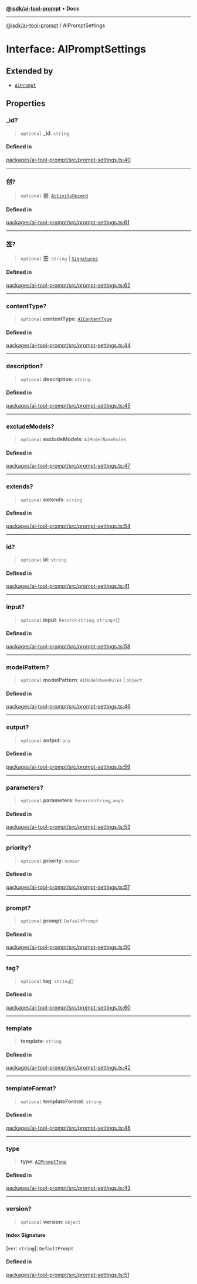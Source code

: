 [**@isdk/ai-tool-prompt**](../README.md) • **Docs**

***

[@isdk/ai-tool-prompt](../globals.md) / AIPromptSettings

# Interface: AIPromptSettings

## Extended by

- [`AIPrompt`](../classes/AIPrompt.md)

## Properties

### \_id?

> `optional` **\_id**: `string`

#### Defined in

[packages/ai-tool-prompt/src/prompt-settings.ts:40](https://github.com/isdk/ai-tool-prompt.js/blob/0233e5c9813084375813f34230e8747b56fe8088/src/prompt-settings.ts#L40)

***

### 创?

> `optional` **创**: [`ActivityRecord`](ActivityRecord.md)

#### Defined in

[packages/ai-tool-prompt/src/prompt-settings.ts:61](https://github.com/isdk/ai-tool-prompt.js/blob/0233e5c9813084375813f34230e8747b56fe8088/src/prompt-settings.ts#L61)

***

### 签?

> `optional` **签**: `string` \| [`Signatures`](Signatures.md)

#### Defined in

[packages/ai-tool-prompt/src/prompt-settings.ts:62](https://github.com/isdk/ai-tool-prompt.js/blob/0233e5c9813084375813f34230e8747b56fe8088/src/prompt-settings.ts#L62)

***

### contentType?

> `optional` **contentType**: [`AIContentType`](../type-aliases/AIContentType.md)

#### Defined in

[packages/ai-tool-prompt/src/prompt-settings.ts:44](https://github.com/isdk/ai-tool-prompt.js/blob/0233e5c9813084375813f34230e8747b56fe8088/src/prompt-settings.ts#L44)

***

### description?

> `optional` **description**: `string`

#### Defined in

[packages/ai-tool-prompt/src/prompt-settings.ts:45](https://github.com/isdk/ai-tool-prompt.js/blob/0233e5c9813084375813f34230e8747b56fe8088/src/prompt-settings.ts#L45)

***

### excludeModels?

> `optional` **excludeModels**: `AIModelNameRules`

#### Defined in

[packages/ai-tool-prompt/src/prompt-settings.ts:47](https://github.com/isdk/ai-tool-prompt.js/blob/0233e5c9813084375813f34230e8747b56fe8088/src/prompt-settings.ts#L47)

***

### extends?

> `optional` **extends**: `string`

#### Defined in

[packages/ai-tool-prompt/src/prompt-settings.ts:54](https://github.com/isdk/ai-tool-prompt.js/blob/0233e5c9813084375813f34230e8747b56fe8088/src/prompt-settings.ts#L54)

***

### id?

> `optional` **id**: `string`

#### Defined in

[packages/ai-tool-prompt/src/prompt-settings.ts:41](https://github.com/isdk/ai-tool-prompt.js/blob/0233e5c9813084375813f34230e8747b56fe8088/src/prompt-settings.ts#L41)

***

### input?

> `optional` **input**: `Record`\<`string`, `string`\>[]

#### Defined in

[packages/ai-tool-prompt/src/prompt-settings.ts:58](https://github.com/isdk/ai-tool-prompt.js/blob/0233e5c9813084375813f34230e8747b56fe8088/src/prompt-settings.ts#L58)

***

### modelPattern?

> `optional` **modelPattern**: `AIModelNameRules` \| `object`

#### Defined in

[packages/ai-tool-prompt/src/prompt-settings.ts:46](https://github.com/isdk/ai-tool-prompt.js/blob/0233e5c9813084375813f34230e8747b56fe8088/src/prompt-settings.ts#L46)

***

### output?

> `optional` **output**: `any`

#### Defined in

[packages/ai-tool-prompt/src/prompt-settings.ts:59](https://github.com/isdk/ai-tool-prompt.js/blob/0233e5c9813084375813f34230e8747b56fe8088/src/prompt-settings.ts#L59)

***

### parameters?

> `optional` **parameters**: `Record`\<`string`, `any`\>

#### Defined in

[packages/ai-tool-prompt/src/prompt-settings.ts:53](https://github.com/isdk/ai-tool-prompt.js/blob/0233e5c9813084375813f34230e8747b56fe8088/src/prompt-settings.ts#L53)

***

### priority?

> `optional` **priority**: `number`

#### Defined in

[packages/ai-tool-prompt/src/prompt-settings.ts:57](https://github.com/isdk/ai-tool-prompt.js/blob/0233e5c9813084375813f34230e8747b56fe8088/src/prompt-settings.ts#L57)

***

### prompt?

> `optional` **prompt**: `DefaultPrompt`

#### Defined in

[packages/ai-tool-prompt/src/prompt-settings.ts:50](https://github.com/isdk/ai-tool-prompt.js/blob/0233e5c9813084375813f34230e8747b56fe8088/src/prompt-settings.ts#L50)

***

### tag?

> `optional` **tag**: `string`[]

#### Defined in

[packages/ai-tool-prompt/src/prompt-settings.ts:60](https://github.com/isdk/ai-tool-prompt.js/blob/0233e5c9813084375813f34230e8747b56fe8088/src/prompt-settings.ts#L60)

***

### template

> **template**: `string`

#### Defined in

[packages/ai-tool-prompt/src/prompt-settings.ts:42](https://github.com/isdk/ai-tool-prompt.js/blob/0233e5c9813084375813f34230e8747b56fe8088/src/prompt-settings.ts#L42)

***

### templateFormat?

> `optional` **templateFormat**: `string`

#### Defined in

[packages/ai-tool-prompt/src/prompt-settings.ts:48](https://github.com/isdk/ai-tool-prompt.js/blob/0233e5c9813084375813f34230e8747b56fe8088/src/prompt-settings.ts#L48)

***

### type

> **type**: [`AIPromptType`](../type-aliases/AIPromptType.md)

#### Defined in

[packages/ai-tool-prompt/src/prompt-settings.ts:43](https://github.com/isdk/ai-tool-prompt.js/blob/0233e5c9813084375813f34230e8747b56fe8088/src/prompt-settings.ts#L43)

***

### version?

> `optional` **version**: `object`

#### Index Signature

 \[`ver`: `string`\]: `DefaultPrompt`

#### Defined in

[packages/ai-tool-prompt/src/prompt-settings.ts:51](https://github.com/isdk/ai-tool-prompt.js/blob/0233e5c9813084375813f34230e8747b56fe8088/src/prompt-settings.ts#L51)

